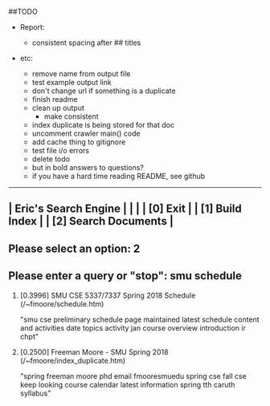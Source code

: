 ##TODO

- Report: 
    


    - consistent spacing after ## titles    
     
 - etc:
    - remove name from output file
    - test example output link
    - don't change url if something is a duplicate
    - finish readme
    - clean up output 
        - make consistent
    - index duplicate is being stored for that doc
    - uncomment crawler main() code
    - add cache thing to gitignore
    - test file i/o errors
    - delete todo
    - but in bold answers to questions?
    - if you have a hard time reading README, see github


----------------------------------------------------------------------
|    Eric's Search Engine                                            |
|                                                                    |
|    [0] Exit                                                        |
|    [1] Build Index                                                 |
|    [2] Search Documents                                            |
----------------------------------------------------------------------
Please select an option: 2
----------------------------------------------------------------------

Please enter a query or "stop": smu schedule
----------------------------------------------------------------------
1.	[0.3996]  SMU CSE 5337/7337 Spring 2018 Schedule (/~fmoore/schedule.htm)

	"smu cse preliminary schedule page maintained
	 latest schedule content and activities date topics
	 activity jan course overview introduction ir chpt"
	 

2.	[0.2500]  Freeman Moore - SMU Spring 2018 (/~fmoore/index_duplicate.htm)

	"spring freeman moore phd email fmooresmuedu spring
	 cse fall cse keep looking course calendar latest
	 information spring tth caruth syllabus"